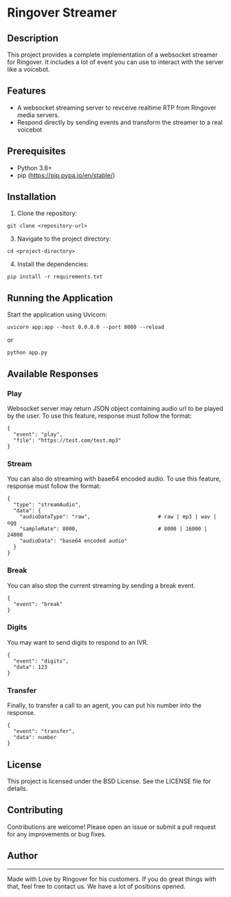 # Ringover Streamer

## Description
This project provides a complete implementation of a websocket streamer for Ringover.
It includes a lot of event you can use to interact with the server like a voicebot.

## Features
- A websocket streaming server to revceive realtime RTP from Ringover media servers.
- Respond directly by sending events and transform the streamer to a real voicebot

## Prerequisites
- Python 3.8+
- pip (https://pip.pypa.io/en/stable/)

## Installation
1. Clone the repository:
```
git clone <repository-url>
```

3. Navigate to the project directory:
```
cd <project-directory>
```

4. Install the dependencies:
```
pip install -r requirements.txt
```

## Running the Application
Start the application using Uvicorn:

```
uvicorn app:app --host 0.0.0.0 --port 8000 --reload
```
or
```
python app.py
```

## Available Responses

### Play
Websocket server may return JSON object containing audio url to be played by the user. To use this feature, response must follow the format:
```
{
  "event": "play",
  "file": "https://test.com/test.mp3"
}
```

### Stream
You can also do streaming with base64 encoded audio. To use this feature, response must follow the format:
```
{
  "type": "streamAudio",
  "data": {
    "audioDataType": "raw",                      # raw | mp3 | wav | ogg
    "sampleRate": 8000,                          # 8000 | 16000 | 24000
    "audioData": "base64 encoded audio"
  }
}
```

### Break
You can also stop the current streaming by sending a break event.
```
{
  "event": "break"
}
```

### Digits
You may want to send digits to respond to an IVR.
```
{
  "event": "digits",
  "data": 123
}
```

### Transfer
Finally, to transfer a call to an agent, you can put his number into the response.
```
{
  "event": "transfer",
  "data": number
}
```

## License
This project is licensed under the BSD License. See the LICENSE file for details.

## Contributing
Contributions are welcome! Please open an issue or submit a pull request for any improvements or bug fixes.

## Author
---------
Made with Love by Ringover for his customers.
If you do great things with that, feel free to contact us. We have a lot of positions opened.

